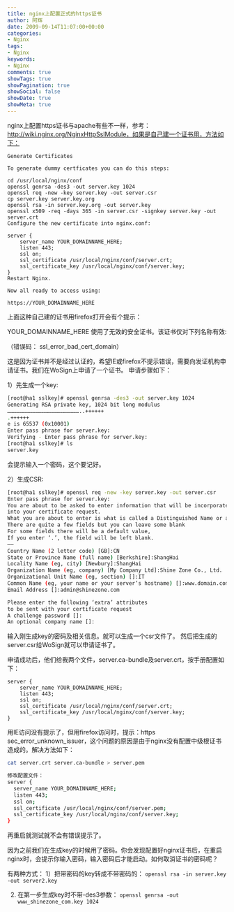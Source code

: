 ```yaml
---
title: nginx上配置正式的https证书
author: 阿辉
date: 2009-09-14T11:07:00+00:00
categories:
- Nginx
tags:
- Nginx
keywords:
- Nginx
comments: true
showTags: true
showPagination: true
showSocial: false
showDate: true
showMeta: true
---
```

nginx上配置https证书与apache有些不一样，参考：http://wiki.nginx.org/NginxHttpSslModule，如果是自己建一个证书用，方法如下：
```
Generate Certificates

To generate dummy certficates you can do this steps:

cd /usr/local/nginx/conf
openssl genrsa -des3 -out server.key 1024
openssl req -new -key server.key -out server.csr
cp server.key server.key.org
openssl rsa -in server.key.org -out server.key
openssl x509 -req -days 365 -in server.csr -signkey server.key -out server.crt
Configure the new certificate into nginx.conf:

server {
    server_name YOUR_DOMAINNAME_HERE;
    listen 443;
    ssl on;
    ssl_certificate /usr/local/nginx/conf/server.crt;
    ssl_certificate_key /usr/local/nginx/conf/server.key;
}
Restart Nginx.

Now all ready to access using:

https://YOUR_DOMAINNAME_HERE
```
上面这种自己建的证书用firefox打开会有个提示：

YOUR_DOMAINNAME_HERE 使用了无效的安全证书。该证书仅对下列名称有效:

（错误码： ssl_error_bad_cert_domain）

<!--more-->

这是因为证书并不是经过认证的，希望IE或firefox不提示错误，需要向发证机构申请证书。我们在WoSign上申请了一个证书。
申请步骤如下：

1）先生成一个key:
```bash
[root@ha1 sslkey]# openssl genrsa -des3 -out server.key 1024
Generating RSA private key, 1024 bit long modulus
……………………………………………………………..++++++
.++++++
e is 65537 (0x10001)
Enter pass phrase for server.key:
Verifying - Enter pass phrase for server.key:
[root@ha1 sslkey]# ls
server.key
```
会提示输入一个密码，这个要记好。

2）生成CSR:
```bash
[root@ha1 sslkey]# openssl req -new -key server.key -out server.csr
Enter pass phrase for server.key:
You are about to be asked to enter information that will be incorporated
into your certificate request.
What you are about to enter is what is called a Distinguished Name or a DN.
There are quite a few fields but you can leave some blank
For some fields there will be a default value,
If you enter ‘.’, the field will be left blank.
—–
Country Name (2 letter code) [GB]:CN
State or Province Name (full name) [Berkshire]:ShangHai
Locality Name (eg, city) [Newbury]:ShangHai
Organization Name (eg, company) [My Company Ltd]:Shine Zone Co., Ltd.
Organizational Unit Name (eg, section) []:IT
Common Name (eg, your name or your server’s hostname) []:www.domain.com
Email Address []:admin@shinezone.com

Please enter the following ‘extra’ attributes
to be sent with your certificate request
A challenge password []:
An optional company name []:
```
输入刚生成key的密码及相关信息。就可以生成一个csr文件了。
然后把生成的server.csr给WoSign就可以申请证书了。

申请成功后，他们给我两个文件，server.ca-bundle及server.crt，按手册配置如下：
```
server {
    server_name YOUR_DOMAINNAME_HERE;
    listen 443;
    ssl on;
    ssl_certificate /usr/local/nginx/conf/server.crt;
    ssl_certificate_key /usr/local/nginx/conf/server.key;
}
```
用IE访问没有提示了，但用firefox访问时，提示：https sec_error_unknown_issuer，这个问题的原因是由于nginx没有配置中级根证书造成的。解决方法如下：
```bash
cat server.crt server.ca-bundle > server.pem

修改配置文件：
server {
  server_name YOUR_DOMAINNAME_HERE;
  listen 443;
  ssl on;
  ssl_certificate /usr/local/nginx/conf/server.pem;
  ssl_certificate_key /usr/local/nginx/conf/server.key;
}
```
再重启就测试就不会有错误提示了。

因为之前我们在生成key的时候用了密码。你会发现配置好nginx证书后，在重启nginx时，会提示你输入密码，输入密码后才能启动。如何取消证书的密码呢？

有两种方式：
1）把带密码的key转成不带密码的：
`openssl rsa -in server.key -out server2.key`

2) 在第一步生成key时不带-des3参数：
`openssl genrsa -out www_shinezone_com.key 1024`
